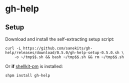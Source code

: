 # gh-help

## Setup

Download and install the self-extracting setup script:
```
curl -L https://github.com/sanekits/gh-help/releases/download/0.5.0/gh-help-setup-0.5.0.sh \
    -o ~/tmp$$.sh && bash ~/tmp$$.sh && rm ~/tmp$$.sh
```


Or **if** [shellkit-pm](https://github.com/sanekits/shellkit-pm) is installed:

    shpm install gh-help

##
